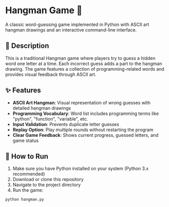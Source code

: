 # Hangman Game 🎯

A classic word-guessing game implemented in Python with ASCII art hangman drawings and an interactive command-line interface.

## 📝 Description

This is a traditional Hangman game where players try to guess a hidden word one letter at a time. Each incorrect guess adds a part to the hangman drawing. The game features a collection of programming-related words and provides visual feedback through ASCII art.

## ✨ Features

- **ASCII Art Hangman**: Visual representation of wrong guesses with detailed hangman drawings
- **Programming Vocabulary**: Word list includes programming terms like "python", "function", "variable", etc.
- **Input Validation**: Prevents duplicate letter guesses
- **Replay Option**: Play multiple rounds without restarting the program
- **Clear Game Feedback**: Shows current progress, guessed letters, and game status

## 🚀 How to Run

1. Make sure you have Python installed on your system (Python 3.x recommended)
2. Download or clone this repository
3. Navigate to the project directory
4. Run the game:
```bash
python hangman.py
